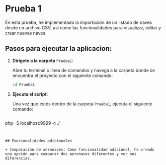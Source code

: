 
# Prueba 1

En esta prueba, he implementado la importación de un listado de naves desde un archivo CSV, así como las funcionalidades para visualizar, editar y crear nuevas naves.


## Pasos para ejecutar la aplicacion:

1. **Dirígete a la carpeta** `Prueba1`:
   
   Abre tu terminal o línea de comandos y navega a la carpeta donde se encuentra el proyecto con el siguiente comando:

   ```bash
   cd Prueba1
   ```

2. **Ejecuta el script**:

   Una vez que estés dentro de la carpeta `Prueba1`, ejecuta el siguiente comando:

   ```bash
php -S localhost:9999 -t ./
   ```


## Funcionalidades adicionales

+ Comparación de aeronaves: Como funcionalidad adicional, he creado una opción para comparar dos aeronaves diferentes y ver sus diferencias.

